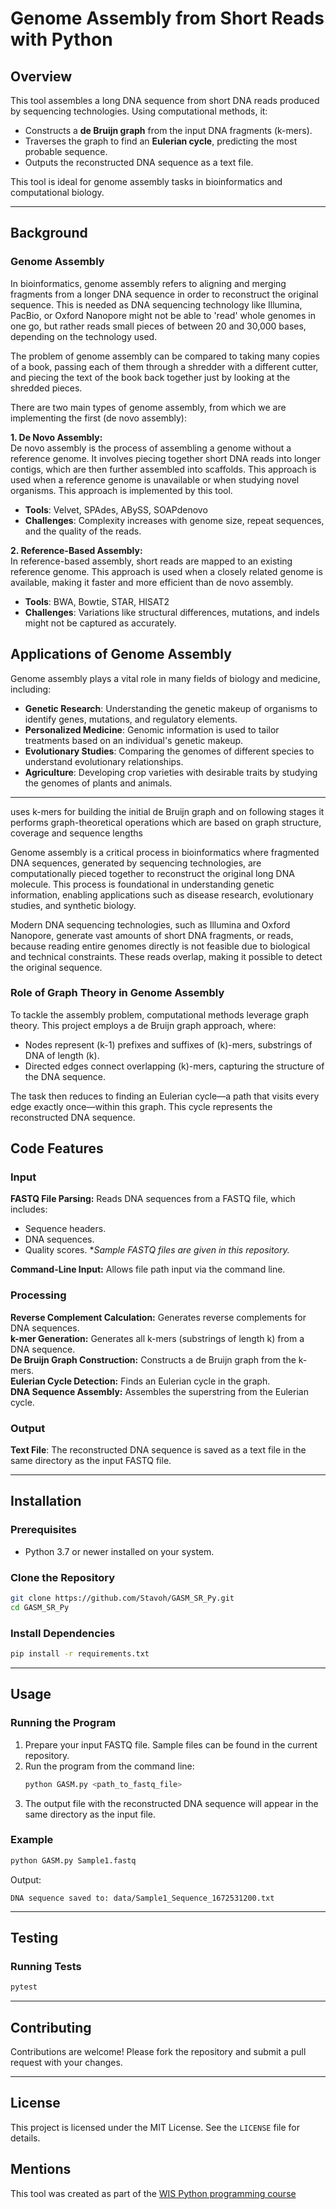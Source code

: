 # Genome Assembly from Short Reads with Python

## Overview
This tool assembles a long DNA sequence from short DNA reads produced by sequencing technologies. Using computational methods, it:

- Constructs a **de Bruijn graph** from the input DNA fragments (k-mers).
- Traverses the graph to find an **Eulerian cycle**, predicting the most probable sequence.
- Outputs the reconstructed DNA sequence as a text file.

This tool is ideal for genome assembly tasks in bioinformatics and computational biology.

---

## Background

### Genome Assembly

In bioinformatics, genome assembly refers to aligning and merging fragments from a longer DNA sequence in order to reconstruct the original sequence. This is needed as DNA sequencing technology like Illumina, PacBio, or Oxford Nanopore might not be able to 'read' whole genomes in one go, but rather reads small pieces of between 20 and 30,000 bases, depending on the technology used.

The problem of genome assembly can be compared to taking many copies of a book, passing each of them through a shredder with a different cutter, and piecing the text of the book back together just by looking at the shredded pieces.

There are two main types of genome assembly, from which we are implementing the first (de novo assembly):

**1. De Novo Assembly:**  
De novo assembly is the process of assembling a genome without a reference genome. It involves piecing together short DNA reads into longer contigs, which are then further assembled into scaffolds. This approach is used when a reference genome is unavailable or when studying novel organisms. This approach is implemented by this tool.

- **Tools**: Velvet, SPAdes, ABySS, SOAPdenovo
- **Challenges**: Complexity increases with genome size, repeat sequences, and the quality of the reads.

**2. Reference-Based Assembly:**  
In reference-based assembly, short reads are mapped to an existing reference genome. This approach is used when a closely related genome is available, making it faster and more efficient than de novo assembly.

- **Tools**: BWA, Bowtie, STAR, HISAT2
- **Challenges**: Variations like structural differences, mutations, and indels might not be captured as accurately.

## Applications of Genome Assembly

Genome assembly plays a vital role in many fields of biology and medicine, including:

- **Genetic Research**: Understanding the genetic makeup of organisms to identify genes, mutations, and regulatory elements.
- **Personalized Medicine**: Genomic information is used to tailor treatments based on an individual's genetic makeup.
- **Evolutionary Studies**: Comparing the genomes of different species to understand evolutionary relationships.
- **Agriculture**: Developing crop varieties with desirable traits by studying the genomes of plants and animals.

---

uses k-mers for building the initial de Bruijn graph and on following stages it performs graph-theoretical operations which are based on graph structure, coverage and sequence lengths














Genome assembly is a critical process in bioinformatics where fragmented DNA sequences, generated by sequencing technologies, are computationally pieced together to reconstruct the original long DNA molecule. This process is foundational in understanding genetic information, enabling applications such as disease research, evolutionary studies, and synthetic biology.

Modern DNA sequencing technologies, such as Illumina and Oxford Nanopore, generate vast amounts of short DNA fragments, or reads, because reading entire genomes directly is not feasible due to biological and technical constraints. These reads overlap, making it possible to detect the original sequence.

### Role of Graph Theory in Genome Assembly
To tackle the assembly problem, computational methods leverage graph theory. This project employs a de Bruijn graph approach, where:
- Nodes represent \(k-1\) prefixes and suffixes of \(k\)-mers, substrings of DNA of length \(k\).
- Directed edges connect overlapping \(k\)-mers, capturing the structure of the DNA sequence.

The task then reduces to finding an Eulerian cycle—a path that visits every edge exactly once—within this graph. This cycle represents the reconstructed DNA sequence.

## Code Features

### Input

**FASTQ File Parsing:**
Reads DNA sequences from a FASTQ file, which includes:
  - Sequence headers.
  - DNA sequences.
  - Quality scores.
*_Sample FASTQ files are given in this repository._

**Command-Line Input:**
Allows file path input via the command line.

### Processing

**Reverse Complement Calculation:**
Generates reverse complements for DNA sequences.  
**k-mer Generation:**
Generates all k-mers (substrings of length k) from a DNA sequence.  
**De Bruijn Graph Construction:**
Constructs a de Bruijn graph from the k-mers.  
**Eulerian Cycle Detection:**
Finds an Eulerian cycle in the graph.  
**DNA Sequence Assembly:**
Assembles the superstring from the Eulerian cycle.

### Output

**Text File**:
The reconstructed DNA sequence is saved as a text file in the same directory as the input FASTQ file.

---

## Installation

### Prerequisites
- Python 3.7 or newer installed on your system.

### Clone the Repository
```bash
git clone https://github.com/Stavoh/GASM_SR_Py.git
cd GASM_SR_Py
```

### Install Dependencies
```bash
pip install -r requirements.txt
```

---

## Usage

### Running the Program
1. Prepare your input FASTQ file. Sample files can be found in the current repository.
2. Run the program from the command line:
   ```bash
   python GASM.py <path_to_fastq_file>
   ```
4. The output file with the reconstructed DNA sequence will appear in the same directory as the input file.

### Example
```bash
python GASM.py Sample1.fastq
```
Output:
```
DNA sequence saved to: data/Sample1_Sequence_1672531200.txt
```

---

## Testing

### Running Tests
```bash
pytest
```

---

## Contributing
Contributions are welcome! Please fork the repository and submit a pull request with your changes.

---

## License
This project is licensed under the MIT License. See the `LICENSE` file for details.

## Mentions
This tool was created as part of the [WIS Python programming course](https://github.com/szabgab/wis-python-course-2024-11.git)
